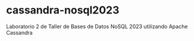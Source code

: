# cassandra-nosql2023
Laboratorio 2 de Taller de Bases de Datos NoSQL 2023 utilizando Apache Cassandra
